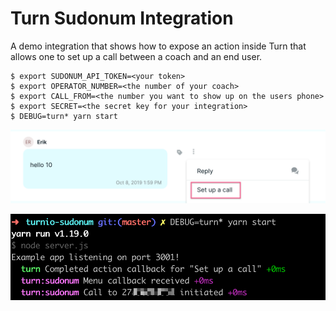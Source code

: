 # Turn Sudonum Integration

A demo integration that shows how to expose an action inside Turn
that allows one to set up a call between a coach and an end user.

    $ export SUDONUM_API_TOKEN=<your token>
    $ export OPERATOR_NUMBER=<the number of your coach>
    $ export CALL_FROM=<the number you want to show up on the users phone>
    $ export SECRET=<the secret key for your integration>
    $ DEBUG=turn* yarn start

![screenshot](https://github.com/turnhub/turnio-sudonum/raw/master/screenshot.png)

![screenshot](https://github.com/turnhub/turnio-sudonum/raw/master/call-log.png)
